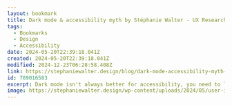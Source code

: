 ```yaml
---
layout: bookmark
title: Dark mode & accessibility myth by Stéphanie Walter - UX Researcher & Designer.
tags:
  - Bookmarks
  - Design
  - Accessibility
date: 2024-05-20T22:39:18.041Z
created: 2024-05-20T22:39:18.041Z
modified: 2024-12-23T06:28:58.408Z
link: https://stephaniewalter.design/blog/dark-mode-accessibility-myth-debunked/
id: 789016583
excerpt: Dark mode isn't always better for accessibility, you need to let users chose. And if you build a dark theme, make it accessible!
image: https://stephaniewalter.design/wp-content/uploads/2024/05/user-interview-guide-template-cards-.jpg
---
```

